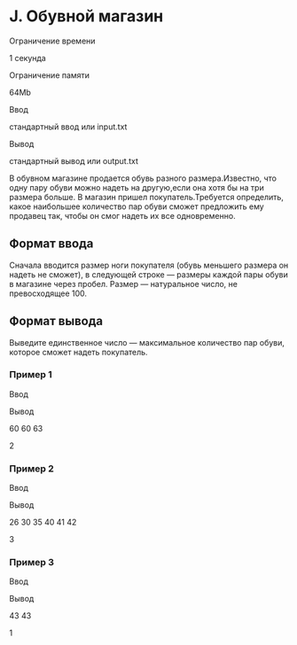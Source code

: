 J. Обувной магазин
==================

Ограничение времени

1 секунда

Ограничение памяти

64Mb

Ввод

стандартный ввод или input.txt

Вывод

стандартный вывод или output.txt

В обувном магазине продается обувь разного размера.Известно, что одну пару обуви можно надеть на другую,если она хотя бы на три размера больше. В магазин пришел покупатель.Требуется определить, какое наибольшее количество пар обуви сможет предложить ему продавец так, чтобы он смог надеть их все одновременно.

Формат ввода
------------

Сначала вводится размер ноги покупателя (обувь меньшего размера он надеть не сможет), в следующей строке — размеры каждой пары обуви в магазине через пробел. Размер — натуральное число, не превосходящее 100.

Формат вывода
-------------

Выведите единственное число — максимальное количество пар обуви, которое сможет надеть покупатель.

### Пример 1

Ввод

Вывод

60
60 63

2

### Пример 2

Ввод

Вывод

26 
30 35 40 41 42

3

### Пример 3

Ввод

Вывод

43
43

1